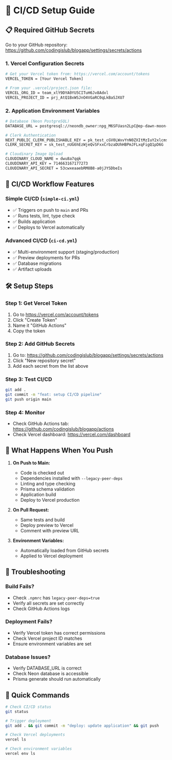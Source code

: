 # 🔄 CI/CD Setup Guide

## 📋 **Required GitHub Secrets**

Go to your GitHub repository: https://github.com/codingislub/blogapp/settings/secrets/actions

### **1. Vercel Configuration Secrets**
```bash
# Get your Vercel token from: https://vercel.com/account/tokens
VERCEL_TOKEN = [Your Vercel Token]

# From your .vercel/project.json file:
VERCEL_ORG_ID = team_xlY9DYA0YU5CITuH6Jv8Adxl
VERCEL_PROJECT_ID = prj_AtQ1BxWSJnO4VGaRC0qLkBaSJXU7
```

### **2. Application Environment Variables**
```bash
# Database (Neon PostgreSQL)
DATABASE_URL = postgresql://neondb_owner:npg_M6SFUasn2LpC@ep-dawn-moon-adndydkn-pooler.c-2.us-east-1.aws.neon.tech/neondb?sslmode=require

# Clerk Authentication
NEXT_PUBLIC_CLERK_PUBLISHABLE_KEY = pk_test_cGV0LWxvYnN0ZXItMzIuY2xlcmsuYWNjb3VudHMuZGV2JA
CLERK_SECRET_KEY = sk_test_nUG6hEzWjeQvSFxxCrbzaDUhHBPmJFLxqFigQ1pD6G

# Cloudinary Image Upload
CLOUDINARY_CLOUD_NAME = dwu8a7qqk
CLOUDINARY_API_KEY = 714663167177273
CLOUDINARY_API_SECRET = 53cwxeaaebRM8B8-a0jJYSDbeIs
```

## 🔧 **CI/CD Workflow Features**

### **Simple CI/CD (`simple-ci.yml`)**
- ✅ Triggers on push to `main` and PRs
- ✅ Runs tests, lint, type check
- ✅ Builds application 
- ✅ Deploys to Vercel automatically

### **Advanced CI/CD (`ci-cd.yml`)**
- ✅ Multi-environment support (staging/production)
- ✅ Preview deployments for PRs
- ✅ Database migrations
- ✅ Artifact uploads

## 🛠️ **Setup Steps**

### Step 1: Get Vercel Token
1. Go to https://vercel.com/account/tokens
2. Click "Create Token"
3. Name it "GitHub Actions"
4. Copy the token

### Step 2: Add GitHub Secrets
1. Go to: https://github.com/codingislub/blogapp/settings/secrets/actions
2. Click "New repository secret"
3. Add each secret from the list above

### Step 3: Test CI/CD
```bash
git add .
git commit -m "feat: setup CI/CD pipeline"
git push origin main
```

### Step 4: Monitor
- Check GitHub Actions tab: https://github.com/codingislub/blogapp/actions
- Check Vercel dashboard: https://vercel.com/dashboard

## 🎯 **What Happens When You Push**

1. **On Push to Main:**
   - Code is checked out
   - Dependencies installed with `--legacy-peer-deps`
   - Linting and type checking
   - Prisma schema validation
   - Application build
   - Deploy to Vercel production

2. **On Pull Request:**
   - Same tests and build
   - Deploy preview to Vercel
   - Comment with preview URL

3. **Environment Variables:**
   - Automatically loaded from GitHub secrets
   - Applied to Vercel deployment

## 🚨 **Troubleshooting**

### Build Fails?
- Check `.npmrc` has `legacy-peer-deps=true`
- Verify all secrets are set correctly
- Check GitHub Actions logs

### Deployment Fails?
- Verify Vercel token has correct permissions
- Check Vercel project ID matches
- Ensure environment variables are set

### Database Issues?
- Verify DATABASE_URL is correct
- Check Neon database is accessible
- Prisma generate should run automatically

## 📱 **Quick Commands**

```bash
# Check CI/CD status
git status

# Trigger deployment
git add . && git commit -m "deploy: update application" && git push

# Check Vercel deployments
vercel ls

# Check environment variables
vercel env ls
```